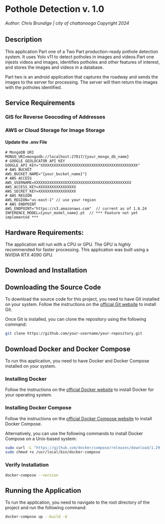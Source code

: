 # Pothole Detection v. 1.0
###### Author: Chris Brundige | city of chattanooga Copyright 2024


## Description

This application Part one of a Two Part production-ready pothole detection system. It uses Yolo v11 to detect potholes in images and
videos.Part one injests videos and images, identifies potholes and other features of interest, and stores the images and videos in a database.

Part two is an android application that captures the roadway and sends the images to the server for processing. The server will then return the images with the potholes identified.



## Service Requirements

### GIS for Reverse Geocoding of Addresses
### AWS or Cloud Storage for Image Storage

#### Update the .env File

```
# MongoDB URI
MONGO_URI=mongodb://localhost:27017/{your_mongo_db_name}
# GOOGLE GEOLOCATOR API KEY
GOOGLE_API_KEY="XXXXXXXXXXXXXXXXXXXXXXXXXXXXXXXXXXXXXXXXXXXX"
# AWS BUCKET
AWS_BUCKET_NAME="{your_bucket_name}"}
# AWS ACCESS
AWS_USERNAME=XXXXXXXXXXXXXXXXXXXXXXXXXXXXXXXXXXXXXXXXXXXX
AWS_ACCESS_KEY=XXXXXXXXXXXXXXXXX
AWS_SECRET_KEY=XXXXXXXXXXXXXXXXX
# AWS REGION
AWS_REGION="us-east-1" // use your region
# AWS ENDPOINT
AWS_ENDPOINT="https://s3.amazonaws.com"  // current as of 1.6.24
INFERENCE_MODEL={your_model_name}.pt  // *** Feature not yet implemented ***
```

## Hardware Requirements:

The application will run  with a CPU or GPU. The GPU is *highly* recommended for faster processing.
This application was built using a NVIDIA RTX 4090 GPU.

## Download and Installation

## Downloading the Source Code

To download the source code for this project, you need to have Git installed on your system. Follow the instructions on the [official Git website](https://git-scm.com/book/en/v2/Getting-Started-Installing-Git) to install Git.

Once Git is installed, you can clone the repository using the following command:

```bash
git clone https://github.com/your-username/your-repository.git
 ``` 




## Download Docker and Docker Compose

To run this application, you need to have Docker and Docker Compose installed on your system.

### Installing Docker

Follow the instructions on the [official Docker website](https://docs.docker.com/get-docker/) to install Docker for your
operating system.

### Installing Docker Compose

Follow the instructions on the [official Docker Compose website](https://docs.docker.com/compose/install/) to install
Docker Compose.

Alternatively, you can use the following commands to install Docker Compose on a Unix-based system:

```bash
sudo curl -L "https://github.com/docker/compose/releases/download/1.29.2/docker-compose-$(uname -s)-$(uname -m)" -o /usr/local/bin/docker-compose
sudo chmod +x /usr/local/bin/docker-compose
```

### Verify Installation

```bash
docker-compose --version
```

## Running the Application

To run the application, you need to navigate to the root directory of the project and run the following command:

```bash
docker-compose up --build -d 
```



